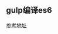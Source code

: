 gulp编译es6
------
[参考地址](https://thesocietea.org/2016/01/building-es6-javascript-for-the-browser-with-gulp-babel-and-more/)
